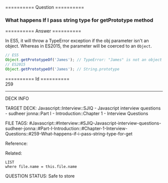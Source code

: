 ========== Question ==========  

### What happens If I pass string type for getPrototype method  

========== Answer ==========  

In ES5, it will throw a TypeError exception if the obj parameter isn't an
object. Whereas in ES2015, the parameter will be coerced to an `Object`.

```javascript
// ES5
Object.getPrototypeOf('James'); // TypeError: "James" is not an object
// ES2015
Object.getPrototypeOf('James'); // String.prototype
```

========== Id ==========  
259

---

DECK INFO

TARGET DECK: Javascript::Interview::SJIQ - Javascript interview questions - sudheer jonna::Part I - Introduction::Chapter 1 - Interview Questions

FILE TAGS: #Javascript::#Interview::#SJIQ-Javascript-interview-questions-sudheer-jonna::#Part-I-Introduction::#Chapter-1-Interview-Questions::#259-What-happens-if-i-pass-string-type-for-get

Reference:

Related:

```dataview
LIST
where file.name = this.file.name
```

QUESTION STATUS: Safe to store
